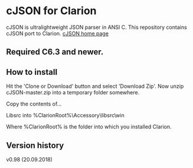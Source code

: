 # cJSON for Clarion

cJSON is ultralightweight JSON parser in ANSI C. This repository contains cJSON port to Clarion.
[cJSON home page](https://github.com/DaveGamble/cJSON)  

## Required C6.3 and newer.

## How to install
Hit the 'Clone or Download' button and select 'Download Zip'.
Now unzip cJSON-master.zip into a temporary folder somewhere.

Copy the contents of...

Libsrc into %ClarionRoot%\Accessory\libsrc\win  

Where %ClarionRoot% is the folder into which you installed Clarion.

## Version history
v0.98 (20.09.2018)